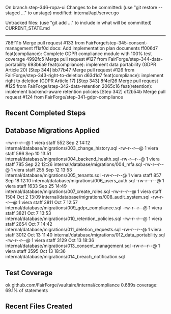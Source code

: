 On branch step-346-ropa-ui
Changes to be committed:
  (use "git restore --staged <file>..." to unstage)
	modified:   internal/api/server.go

Untracked files:
  (use "git add <file>..." to include in what will be committed)
	CURRENT_STATE.md

---
786f11b Merge pull request #133 from FairForge/step-345-consent-management
ff1af0d docs: Add implementation plan documents
ff006d7 feat(compliance): Complete GDPR compliance module with 100% test coverage
4992fc5 Merge pull request #127 from FairForge/step-344-data-portability
693b6a9 feat(compliance): implement data portability (GDPR Article 20) [Step 344]
bb77b47 Merge pull request #126 from FairForge/step-343-right-to-deletion
d63d1d7 feat(compliance): implement right to deletion (GDPR Article 17) [Step 343]
8f4ef26 Merge pull request #125 from FairForge/step-342-data-retention
2065c16 feat(retention): implement backend-aware retention policies [Step 342]
df2b54b Merge pull request #124 from FairForge/step-341-gdpr-compliance
## Recent Completed Steps
## Database Migrations Applied
-rw-r--r--@ 1 viera  staff   552 Sep  2 14:12 internal/database/migrations/003_change_history.sql
-rw-r--r--@ 1 viera  staff   566 Sep 10 13:51 internal/database/migrations/004_backend_health.sql
-rw-r--r--@ 1 viera  staff   785 Sep 22 12:26 internal/database/migrations/004_mfa.sql
-rw-r--r--@ 1 viera  staff   255 Sep 12 13:53 internal/database/migrations/005_tenants.sql
-rw-r--r--@ 1 viera  staff   857 Sep 18 12:10 internal/database/migrations/006_users_auth.sql
-rw-r--r--@ 1 viera  staff  1633 Sep 25 14:49 internal/database/migrations/007_create_roles.sql
-rw-r--r--@ 1 viera  staff  1504 Oct  2 13:09 internal/database/migrations/008_audit_system.sql
-rw-r--r--@ 1 viera  staff  3811 Oct  7 12:57 internal/database/migrations/009_gdpr_compliance.sql
-rw-r--r--@ 1 viera  staff  3821 Oct  7 13:53 internal/database/migrations/010_retention_policies.sql
-rw-r--r--@ 1 viera  staff  2654 Oct  7 14:42 internal/database/migrations/011_deletion_requests.sql
-rw-r--r--@ 1 viera  staff  3012 Oct 13 11:40 internal/database/migrations/012_data_portability.sql
-rw-r--r--@ 1 viera  staff  3129 Oct 13 18:36 internal/database/migrations/013_consent_management.sql
-rw-r--r--@ 1 viera  staff  3595 Oct 13 18:36 internal/database/migrations/014_breach_notification.sql
## Test Coverage
ok  	github.com/FairForge/vaultaire/internal/compliance	0.689s	coverage: 69.1% of statements
## Recent Files Created
